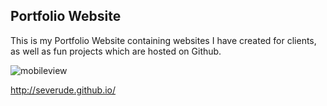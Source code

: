 ## Portfolio Website

This is my Portfolio Website containing websites I have created for clients, as well as fun projects which are hosted on Github.

![mobileview](https://cloud.githubusercontent.com/assets/15336094/19877041/b9c29b2c-9f98-11e6-8360-1358ee4abd25.JPG)

http://severude.github.io/

